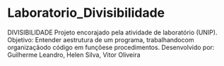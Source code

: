 # Laboratorio_Divisibilidade
DIVISIBILIDADE  Projeto encorajado pela atividade de laboratório (UNIP).  Objetivo: Entender aestrutura  de  um  programa,  trabalhandocom organizaçãodo código em funçõese procedimentos.  Desenvolvido por: Guilherme Leandro, Helen Silva, Vitor Oliveira
